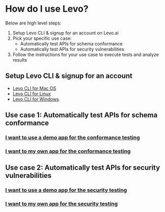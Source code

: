 # How do I use Levo?

Below are high level steps:
1. Setup Levo CLI & signup for an account on Levo.ai
2. Pick your specific use case:
    - Automatically test APIs for schema conformance
    - Automatically test APIs for security vulnerabilities
3. Follow the instructions for your use case to execute tests and analyze results

## Setup Levo CLI & signup for an account

   * [Levo CLI for Mac OS][mac]
   * [Levo CLI for Linux][linux]
   * [Levo CLI for Windows][windows]

## Use case 1: Automatically test APIs for schema conformance
### [I want to use a demo app for the conformance testing][use-malschema]
### [I want to my own app for the conformance testing][use-my-app-for-schema-tests]

## Use case 2: Automatically test APIs for security vulnerabilities
### [I want to use a demo app for the security testing][use-crapi]
### [I want to my own app for the security testing][use-my-app-for-security-tests]

[mac]: install-cli-signup.md#levo-cli-for-mac-os
[linux]: install-cli-signup.md#levo-cli-for-linux
[windows]: install-cli-signup.md#levo-cli-for-windows
[use-malschema]: https://github.com/levoai/demo-apps/blob/main/MalSchema/README.rst
[use-my-app-for-schema-tests]: ./test-app-schema-conformance.md
[use-crapi]: ./test-crapi-security.md
[use-my-app-for-security-tests]: ./test-app-security.md